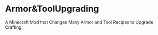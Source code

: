 # Armor&ToolUpgrading
A Minecraft Mod that Changes Many Armor and Tool Recipes to Upgrade Crafting.
